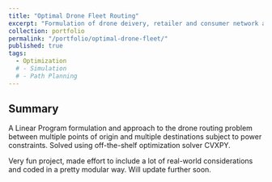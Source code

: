 ```yaml
---
title: "Optimal Drone Fleet Routing"
excerpt: "Formulation of drone deivery, retailer and consumer network as optimization problem, written and simulated using <b>Python</b>" #<br/><img src='/images/500x300.png'>"
collection: portfolio
permalink: "/portfolio/optimal-drone-fleet/"
published: true
tags:
  - Optimization
  # - Simulation
  # - Path Planning
---
```


## Summary

A Linear Program formulation and approach to the drone routing problem between multiple points of origin and multiple destinations subject to power constraints. Solved using off-the-shelf optimization solver CVXPY.

Very fun project, made effort to include a lot of real-world considerations and coded in a pretty modular way. Will update further soon. 